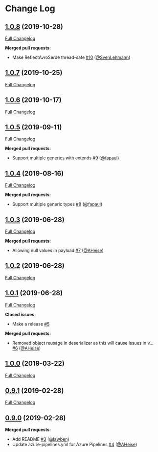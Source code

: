 # Change Log

## [1.0.8](https://github.com/bakdata/generic-avro-reflect/tree/1.0.8) (2019-10-28)
[Full Changelog](https://github.com/bakdata/generic-avro-reflect/compare/1.0.7...1.0.8)

**Merged pull requests:**

- Make ReflectAvroSerde thread\-safe [\#10](https://github.com/bakdata/generic-avro-reflect/pull/10) ([@SvenLehmann](https://github.com/SvenLehmann))

## [1.0.7](https://github.com/bakdata/generic-avro-reflect/tree/1.0.7) (2019-10-25)
[Full Changelog](https://github.com/bakdata/generic-avro-reflect/compare/1.0.6...1.0.7)


## [1.0.6](https://github.com/bakdata/generic-avro-reflect/tree/1.0.6) (2019-10-17)
[Full Changelog](https://github.com/bakdata/generic-avro-reflect/compare/1.0.5...1.0.6)


## [1.0.5](https://github.com/bakdata/generic-avro-reflect/tree/1.0.5) (2019-09-11)
[Full Changelog](https://github.com/bakdata/generic-avro-reflect/compare/1.0.4...1.0.5)

**Merged pull requests:**

- Support multiple generics with extends [\#9](https://github.com/bakdata/generic-avro-reflect/pull/9) ([@fapaul](https://github.com/fapaul))

## [1.0.4](https://github.com/bakdata/generic-avro-reflect/tree/1.0.4) (2019-08-16)
[Full Changelog](https://github.com/bakdata/generic-avro-reflect/compare/1.0.3...1.0.4)

**Merged pull requests:**

- Support multiple generic types [\#8](https://github.com/bakdata/generic-avro-reflect/pull/8) ([@fapaul](https://github.com/fapaul))

## [1.0.3](https://github.com/bakdata/generic-avro-reflect/tree/1.0.3) (2019-06-28)
[Full Changelog](https://github.com/bakdata/generic-avro-reflect/compare/1.0.2...1.0.3)

**Merged pull requests:**

- Allowing null values in payload [\#7](https://github.com/bakdata/generic-avro-reflect/pull/7) ([@AHeise](https://github.com/AHeise))

## [1.0.2](https://github.com/bakdata/generic-avro-reflect/tree/1.0.2) (2019-06-28)
[Full Changelog](https://github.com/bakdata/generic-avro-reflect/compare/1.0.1...1.0.2)


## [1.0.1](https://github.com/bakdata/generic-avro-reflect/tree/1.0.1) (2019-06-28)
[Full Changelog](https://github.com/bakdata/generic-avro-reflect/compare/1.0.0...1.0.1)

**Closed issues:**

- Make a release [\#5](https://github.com/bakdata/generic-avro-reflect/issues/5)

**Merged pull requests:**

- Removed object reusage in deserializer as this will cause issues in v… [\#6](https://github.com/bakdata/generic-avro-reflect/pull/6) ([@AHeise](https://github.com/AHeise))

## [1.0.0](https://github.com/bakdata/generic-avro-reflect/tree/1.0.0) (2019-03-22)
[Full Changelog](https://github.com/bakdata/generic-avro-reflect/compare/0.9.1...1.0.0)


## [0.9.1](https://github.com/bakdata/generic-avro-reflect/tree/0.9.1) (2019-02-28)
[Full Changelog](https://github.com/bakdata/generic-avro-reflect/compare/0.9.0...0.9.1)


## [0.9.0](https://github.com/bakdata/generic-avro-reflect/tree/0.9.0) (2019-02-28)

**Merged pull requests:**

- Add README [\#3](https://github.com/bakdata/generic-avro-reflect/pull/3) ([@lawben](https://github.com/lawben))
- Update azure\-pipelines.yml for Azure Pipelines [\#4](https://github.com/bakdata/generic-avro-reflect/pull/4) ([@AHeise](https://github.com/AHeise))
